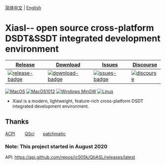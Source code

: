 [简体中文](https://github.com/ic005k/QtiASL/blob/master/READMe-cn.md) | [English](https://github.com/ic005k/QtiASL/blob/master/README.md)

# Xiasl-- open source cross-platform DSDT&SSDT integrated development environment

| [Release][release-link]|[Download][download-link]|[Issues][issues-link]|[Discourse][discourse-link]|
|-----------------|-----------------|-----------------|-----------------|
|[![release-badge](https://img.shields.io/github/release/ic005k/QtiASL.svg?style=flat-square "Release status")](https://github.com/ic005k/QtiASL/releases "Release status") | [![download-badge](https://img.shields.io/github/downloads/ic005k/QtiASL/total.svg?style=flat-square "Download status")](https://github.com/ic005k/QtiASL/releases/latest "Download status")|[![issues-badge](https://img.shields.io/badge/github-issues-red.svg?maxAge=60 "Issues")](https://github.com/ic005k/QtiASL/issues "Issues")|[![discourse](https://img.shields.io/badge/forum-discourse-orange.svg)](https://www.insanelymac.com/forum/topic/344860-open-source-cross-platform-dsdtssdt-ide/)|

[![MacOS](https://github.com/ic005k/QtiASL/actions/workflows/macos.yml/badge.svg)](https://github.com/ic005k/QtiASL/actions/workflows/macos.yml)    [![MacOS1012](https://github.com/ic005k/QtiASL/actions/workflows/macos1012.yml/badge.svg)](https://github.com/ic005k/QtiASL/actions/workflows/macos1012.yml)    [![Windows MinGW](https://github.com/ic005k/QtiASL/actions/workflows/windows-mingw.yml/badge.svg)](https://github.com/ic005k/QtiASL/actions/workflows/windows-mingw.yml)    [![Linux](https://github.com/ic005k/QtiASL/actions/workflows/ubuntu.yml/badge.svg)](https://github.com/ic005k/QtiASL/actions/workflows/ubuntu.yml)

[download-link]: https://github.com/ic005k/QtiASL/releases/latest "Download status"
[download-badge]: https://img.shields.io/github/downloads/ic005k/QtiASL/total.svg?style=flat-square "Download status"

[release-link]: https://github.com/ic005k/QtiASL/releases "Release status"
[release-badge]: https://img.shields.io/github/release/ic005k/QtiASL.svg?style=flat-square "Release status"

[issues-link]: https://github.com/ic005k/QtiASL/issues "Issues"
[issues-badge]: https://img.shields.io/badge/github-issues-red.svg?maxAge=60 "Issues"

[discourse-link]: https://www.insanelymac.com/forum/topic/344860-open-source-cross-platform-dsdtssdt-ide/

* Xiasl is a modern, lightweight, feature-rich cross-platform DSDT integrated development environment.

## Thanks

[ACPI](https://acpica.org/source)&nbsp; &nbsp; &nbsp; &nbsp; [QSci](https://riverbankcomputing.com/software/qscintilla/download) &nbsp; &nbsp; &nbsp; [patchmatic](https://github.com/RehabMan/OS-X-MaciASL-patchmatic)

### Note: This project started in August 2020
API: https://api.github.com/repos/ic005k/QtiASL/releases/latest
